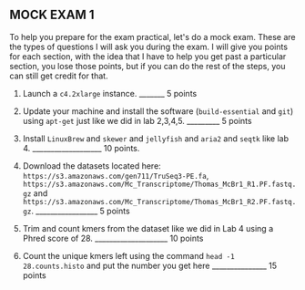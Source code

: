 ## MOCK EXAM 1


To help you prepare for the exam practical, let's do a mock exam. These are the types of questions I will ask you during the exam. I will give you points for each section, with the idea that I have to help you get past a particular section, you lose those points, but if you can do the rest of the steps, you can still get credit for that.



1. Launch a ``c4.2xlarge`` instance.  _______ 5 points



2. Update your machine and install the software (`build-essential` and `git`) using ``apt-get`` just like we did in lab 2,3,4,5. _________ 5 points


3. Install `LinuxBrew` and `skewer` and `jellyfish` and `aria2` and `seqtk` like lab 4. ___________________ 10 points.


4. Download the datasets located here: `https://s3.amazonaws.com/gen711/TruSeq3-PE.fa`, `https://s3.amazonaws.com/Mc_Transcriptome/Thomas_McBr1_R1.PF.fastq.gz` and `https://s3.amazonaws.com/Mc_Transcriptome/Thomas_McBr1_R2.PF.fastq.gz`.  _________________ 5 points



5. Trim and count kmers from the dataset like we did in Lab 4 using a Phred score of 28.  ____________________ 10 points



6. Count the unique kmers left using the command `head -1 28.counts.histo` and put the number you get here _______________ 15 points
